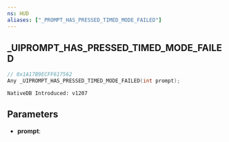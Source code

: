 ```yaml
---
ns: HUD
aliases: ["_PROMPT_HAS_PRESSED_TIMED_MODE_FAILED"]
---
```

## _UIPROMPT_HAS_PRESSED_TIMED_MODE_FAILED

```c
// 0x1A17B9ECFF617562
Any _UIPROMPT_HAS_PRESSED_TIMED_MODE_FAILED(int prompt);
```

```
NativeDB Introduced: v1207
```

## Parameters
* **prompt**:
